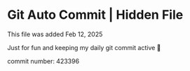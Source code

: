 # Git Auto Commit | Hidden File

This file was added Feb 12, 2025

Just for fun and keeping my daily git commit active 🤪

commit number: 423396
